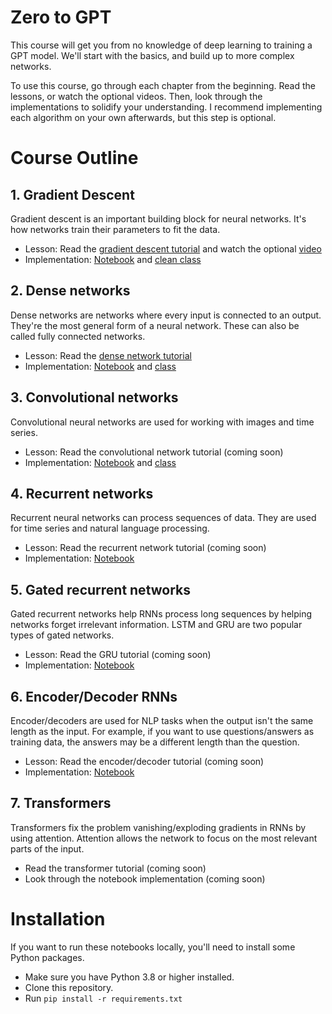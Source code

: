 # Zero to GPT

This course will get you from no knowledge of deep learning to training a GPT model.  We'll start with the basics, and build up to more complex networks.

To use this course, go through each chapter from the beginning.  Read the lessons, or watch the optional videos.  Then, look through the implementations to solidify your understanding.  I recommend implementing each algorithm on your own afterwards, but this step is optional.

# Course Outline

## 1. Gradient Descent

Gradient descent is an important building block for neural networks.  It's how networks train their parameters to fit the data.

- Lesson: Read the [gradient descent tutorial](explanations/linreg.ipynb) and watch the optional [video](https://youtu.be/-cs5D91eBLE)
- Implementation: [Notebook](notebooks/linreg/linreg.ipynb) and [clean class](nnets/dense.py)

## 2. Dense networks

Dense networks are networks where every input is connected to an output.  They're the most general form of a neural network.  These can also be called fully connected networks.

- Lesson: Read the [dense network tutorial](explanations/dense.ipynb)
- Implementation: [Notebook](notebooks/dense/dense.ipynb) and [class](nnets/dense.py)

## 3. Convolutional networks

Convolutional neural networks are used for working with images and time series.

- Lesson: Read the convolutional network tutorial (coming soon)
- Implementation: [Notebook](notebooks/cnn/cnn.ipynb) and [class](nnets/conv.py)

## 4. Recurrent networks

Recurrent neural networks can process sequences of data.  They are used for time series and natural language processing.

- Lesson: Read the recurrent network tutorial (coming soon)
- Implementation: [Notebook](notebooks/rnn/rnn.ipynb)

## 5. Gated recurrent networks

Gated recurrent networks help RNNs process long sequences by helping networks forget irrelevant information.  LSTM and GRU are two popular types of gated networks.

- Lesson: Read the GRU tutorial (coming soon)
- Implementation: [Notebook](notebooks/gru/gru.ipynb)

## 6.  Encoder/Decoder RNNs

Encoder/decoders are used for NLP tasks when the output isn't the same length as the input.  For example, if you want to use questions/answers as training data, the answers may be a different length than the question.

- Lesson: Read the encoder/decoder tutorial (coming soon)
- Implementation: [Notebook](notebooks/rnnencoder/encoder.ipynb)

## 7. Transformers

Transformers fix the problem vanishing/exploding gradients in RNNs by using attention.  Attention allows the network to focus on the most relevant parts of the input.

- Read the transformer tutorial (coming soon)
- Look through the notebook implementation (coming soon)

# Installation

If you want to run these notebooks locally, you'll need to install some Python packages.

- Make sure you have Python 3.8 or higher installed.
- Clone this repository.
- Run `pip install -r requirements.txt`